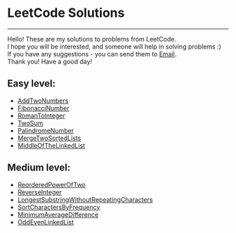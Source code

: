 # LeetCode Solutions

---
Hello! These are my solutions to problems from LeetCode.  
I hope you will be interested, and someone will help in solving problems :)  
If you have any suggestions - you can send them to [Email](mailto:viktorovio@yahoo.com).  
Thank you! Have a good day!

## Easy level:
- [AddTwoNumbers](https://github.com/ViktorovIO/LeetCode/tree/master/src/Problems/Easy/AddTwoNumbers)
- [FibonacciNumber](https://github.com/ViktorovIO/LeetCode/tree/master/src/Problems/Easy/FibonacciNumber)
- [RomanToInteger](https://github.com/ViktorovIO/LeetCode/tree/master/src/Problems/Easy/RomanToInteger)
- [TwoSum](https://github.com/ViktorovIO/LeetCode/tree/master/src/Problems/Easy/TwoSum)
- [PalindromeNumber](https://github.com/ViktorovIO/LeetCode/tree/master/src/Problems/Easy/PalindromeNumber)
- [MergeTwoSortedLists](https://github.com/ViktorovIO/LeetCode/tree/master/src/Problems/Easy/MergeTwoSortedLists)
- [MiddleOfTheLinkedList](https://github.com/ViktorovIO/LeetCode/tree/master/src/Problems/Easy/MiddleOfTheLinkedList)

## Medium level:
- [ReorderedPowerOfTwo](https://github.com/ViktorovIO/LeetCode/blob/master/src/Problems/Medium/ReorderedPowerOfTwo/)
- [ReverseInteger](https://github.com/ViktorovIO/LeetCode/blob/master/src/Problems/Medium/ReverseInteger/)
- [LongestSubstringWithoutRepeatingCharacters](https://github.com/ViktorovIO/LeetCode/blob/master/src/Problems/Medium/LongestSubstringWithoutRepeatingCharacters/)
- [SortCharactersByFrequency](https://github.com/ViktorovIO/LeetCode/blob/master/src/Problems/Medium/SortCharactersByFrequency/)
- [MinimumAverageDifference](https://github.com/ViktorovIO/LeetCode/blob/master/src/Problems/Medium/MinimumAverageDifference/)
- [OddEvenLinkedList](https://github.com/ViktorovIO/LeetCode/blob/master/src/Problems/Medium/OddEvenLinkedList/)
